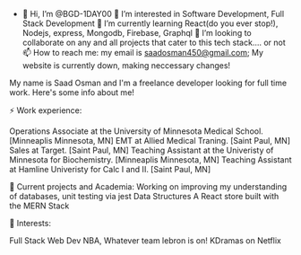 - 👋 Hi, I’m @BGD-1DAY00
👀 I’m interested in Software Development, Full Stack Development
🌱 I’m currently learning React(do you ever stop!), Nodejs, express, Mongodb, Firebase, Graphql
💞️ I’m looking to collaborate on any and all projects that cater to this tech stack.... or not 
📫 How to reach me: my email is saadosman450@gmail.com; My website is currently down, making neccessary changes! 


My name is Saad Osman and I'm a freelance developer looking for full time work. Here's some info about me!

⚡ Work experience:

Operations Associate at the University of Minnesota Medical School. [Minneaplis Minnesota, MN]
EMT at Allied Medical Traning. [Saint Paul, MN]
Sales at Target. [Saint Paul, MN]
Teaching Assistant at the Univeristy of Minnesota for Biochemistry. [Minneaplis Minnesota, MN]
Teaching Assistant at Hamline Univeristy for Calc I and II. [Saint Paul, MN]

🔭 Current projects and Academia:
Working on improving my understanding of databases, unit testing via jest
Data Structures
A React store built with the MERN Stack

🌱 Interests:

Full Stack Web Dev
NBA, Whatever team lebron is on!
KDramas on Netflix



<!---
BGD-1DAY00/BGD-1DAY00 is a ✨ special ✨ repository because its `README.md` (this file) appears on your GitHub profile.
You can click the Preview link to take a look at your changes.
--->
